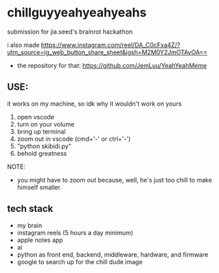 # chillguyyeahyeahyeahs
submission for jia.seed's brainrot hackathon

i also made https://www.instagram.com/reel/DA_C0cFxa4Z/?utm_source=ig_web_button_share_sheet&igsh=M2M0Y2JmOTAyOA==
* the repository for that: https://github.com/JemLuu/YeahYeahMeme

## USE:
it works on my machine, so idk why it wouldn't work on yours
1. open vscode
2. turn on your volume
3. bring up terminal
4. zoom out in vscode (cmd+'-' or ctrl+'-')
5. "python skibidi.py"
6. behold greatness

NOTE: 
* you might have to zoom out because, well, he's just too chill to make himself smaller.

## tech stack
* my brain
* instagram reels (5 hours a day minimum)
* apple notes app
* ai
* python as front end, backend, middleware, hardware, and firmware
* google to search up for the chill dude image
